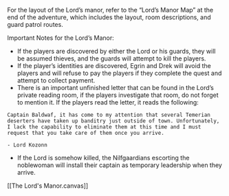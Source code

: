 For the layout of the Lord’s manor, refer to the “Lord’s Manor Map” at the end of the adventure, which includes the layout, room descriptions, and guard patrol routes.

Important Notes for the Lord’s Manor:
- If the players are discovered by either the Lord or his guards, they will be assumed thieves, and the guards will attempt to kill the players.
- If the player’s identities are discovered, Egrin and Drek will avoid the players and will refuse to pay  the players if they complete the quest and attempt to collect payment.
- There is an important unfinished letter that can be found in the Lord’s private reading room, if the players investigate that room, do not forget to mention it. If the players read the letter, it reads the following:

```ad-quote
Captain Baldwaf, it has come to my attention that several Temerian deserters have taken up banditry just outside of town. Unfortunately, I lack the capability to eliminate them at this time and I must request that you take care of them once you arrive.

- Lord Kozonn
```
- If the Lord is somehow killed, the Nilfgaardians escorting the noblewoman will install their captain as temporary leadership when they arrive.

[[The Lord's Manor.canvas]]